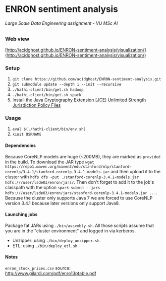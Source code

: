 # ENRON sentiment analysis
###### Large Scale Data Engineering assignment - VU MSc AI

### Web view
[http://acidghost.github.io/ENRON-sentiment-analysis/visualization/](http://acidghost.github.io/ENRON-sentiment-analysis/visualization/)

### Setup
1. `git clone https://github.com/acidghost/ENRON-sentiment-analysis.git`  
2. `git submodule update --depth 1 --init --recursive`  
3. `./hathi-client/bin/get.sh hadoop`  
4. `./hathi-client/bin/get.sh spark`
5. Install the [Java Cryptography Extension (JCE) Unlimited Strength Jurisdiction Policy Files](http://www.oracle.com/technetwork/java/javase/downloads/jce-7-download-432124.html)

### Usage
1. `eval $(./hathi-client/bin/env.sh)`
2. `kinit USRNAME`

#### Dependencies
Because CoreNLP models are huge (~200MB), they are marked as `provided` in the build.
To download the JAR type `wget https://repo1.maven.org/maven2/edu/stanford/nlp/stanford-corenlp/3.4.1/stanford-corenlp-3.4.1-models.jar`
and then upload it to the cluster with `hdfs dfs -put ./stanford-corenlp-3.4.1-models.jar hdfs:///user/lsde03/enron/jars/`.
Then don't forget to add it to the job's classpath with the option `spark-submit --jars hdfs:///user/lsde03/enron/jars/stanford-corenlp-3.4.1-models.jar ...`.
Because the cluster only supports Java 7 we are forced to use CoreNLP version 3.4.1 because later versions only support Java8.

#### Launching jobs
Package fat JARs using `./bin/assembly.sh`.
All those scripts assume that you are in the "cluster environment" and logged in via kerberos.
- Unzipper: using `./bin/deploy_unzipper.sh`.
- ETL: using `./bin/deploy_etl.sh`.


#### Notes
```enron_stock_prices.csv``` source: http://www.gilardi.com/pdf/enro13ptable.pdf
